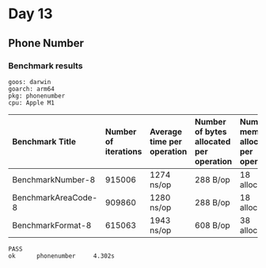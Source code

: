 # Day 13

## Phone Number

### Benchmark results

```shell
goos: darwin
goarch: arm64
pkg: phonenumber
cpu: Apple M1
```

|Benchmark Title|Number of iterations|Average time per operation|Number of bytes allocated per operation|Number of memory allocations per operation
|:---|:---|:---|:---|:---
|BenchmarkNumber-8         |915006              |1274 ns/op             |288 B/op         |18 allocs/op
|BenchmarkAreaCode-8       |909860              |1280 ns/op             |288 B/op         |18 allocs/op
|BenchmarkFormat-8         |615063              |1943 ns/op             |608 B/op         |38 allocs/op

```shell
PASS
ok      phonenumber     4.302s
```
